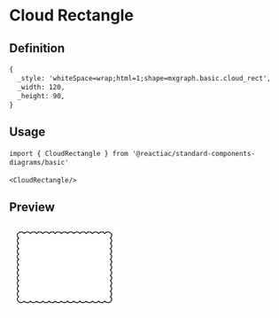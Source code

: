 # Cloud Rectangle

## Definition

```
{
  _style: 'whiteSpace=wrap;html=1;shape=mxgraph.basic.cloud_rect',
  _width: 120,
  _height: 90,
}
```

## Usage

```
import { CloudRectangle } from '@reactiac/standard-components-diagrams/basic'

<CloudRectangle/>
```

## Preview

<img src="./cloud-rectangle.png" width="200"/>
